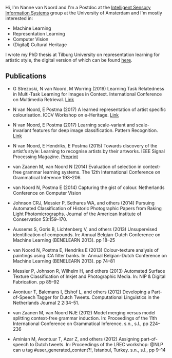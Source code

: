 
Hi, I'm Nanne van Noord and I'm a Postdoc at the 
[Intelligent Sensory Information Systems](https://ivi.fnwi.uva.nl/isis/index.html) 
group at the University of Amsterdam and I'm mostly interested in:

* Machine Learning
* Representation Learning
* Computer Vision
* (Digital) Cultural Heritage

I wrote my PhD thesis at Tilburg University on representation learning for artistic style, the digital version of which can be found [here](/papers/thesis.pdf).

## Publications

<div id="publications" markdown="1">

* G Strezoski, N van Noord, M Worring (2019) Learning Task Relatedness in Multi-Task Learning for Images in Context. International Conference on Multimedia Retrieval. [Link](https://dl.acm.org/citation.cfm?id=3325009)

* N van Noord, E Postma (2017) A learned representation of artist specific colourisation. ICCV Workshop on e-Heritage. [Link](/papers/conditcolour2017.pdf)

* N van Noord, E Postma (2017) Learning scale-variant and scale-invariant features for deep image classification. Pattern Recognition. [Link](http://www.sciencedirect.com/science/article/pii/S0031320316301224)

* N van Noord, E Hendriks, E Postma (2015) Towards discovery of the artist’s style: Learning to recognise artists by their artworks. IEEE Signal Processing Magazine. [Preprint](/papers/Noord2015.pdf)

* van Zaanen M, van Noord N (2014) Evaluation of selection in context-free grammar learning systems. The 12th International Conference on Grammatical Inference 193–206.

* van Noord N, Postma E (2014) Capturing the gist of colour. Netherlands Conference on Computer Vision

* Johnson CRJ, Messier P, Sethares WA, and others (2014) Pursuing Automated Classification of Historic Photographic Papers from Raking Light Photomicrographs. Journal of the American Institute of Conservation 53:159–170.

* Aussems S, Goris B, Lichtenberg V, and others (2013) Unsupervised identification of compounds. In: Annual Belgian-Dutch Conference on Machine Learning (BENELEARN 2013). pp 18–25

* van Noord N, Postma E, Hendriks E (2013) Colour-texture analysis of paintings using ICA filter banks. In: Annual Belgian-Dutch Conference on Machine Learning (BENELEARN 2013). pp 74–81

* Messier P, Johnson R, Wilhelm H, and others (2013) Automated Surface Texture Classification of Inkjet and Photographic Media. In: NIP & Digital Fabrication. pp 85–92

* Avontuur T, Balemans I, Elshof L, and others (2012) Developing a Part-of-Speech Tagger for Dutch Tweets. Computational Linguistics in the Netherlands Journal 2 2:34–51.

* van Zaanen M, van Noord NJE (2012) Model merging versus model splitting context-free grammar induction. In: Proceedings of the 11th International Conference on Grammatical Inference. s.n., s.l., pp 224–236

* Aminian M, Avontuur T, Azar Z, and others (2012) Assigning part-of-speech to Dutch tweets. In: Proceedings of the LREC workshop: @NLP can u tag #user_generated_content?!, Istanbul, Turkey. s.n., s.l., pp 9–14

</div>
